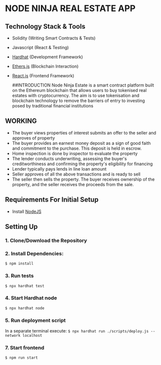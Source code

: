 # NODE NINJA REAL ESTATE APP

## Technology Stack & Tools

- Solidity (Writing Smart Contracts & Tests)
- Javascript (React & Testing)
- [Hardhat](https://hardhat.org/) (Development Framework)
- [Ethers.js](https://docs.ethers.io/v5/) (Blockchain Interaction)
- [React.js](https://reactjs.org/) (Frontend Framework)

  ##INTRODUCTION
Node Ninja Estate is a smart contract platform built on the Ethereum blockchain that allows users to buy tokenised real estates with cryptocurrency. The aim is to use tokenisation and blockchain technology to remove the barriers of entry to investing posed by traditional financial institutions

## WORKING
- The buyer views properties of interest submits an offer to the seller and approves of property
- The buyer provides an earnest money deposit as a sign of good faith and commitment to the purchase. This deposit is held in escrow.
- Home inspection is done by inspector to evaluate the property
- The lender conducts underwriting, assessing the buyer's creditworthiness and confirming the property's eligibility for financing
- Lender typically pays lends in line loan amount
- Seller approves of all the above transactions and is ready to sell
- The seller then sells the property. The buyer receives ownership of the property, and the seller receives the proceeds from the sale.
  

## Requirements For Initial Setup
- Install [NodeJS](https://nodejs.org/en/)

## Setting Up
### 1. Clone/Download the Repository

### 2. Install Dependencies:
`$ npm install`

### 3. Run tests
`$ npx hardhat test`

### 4. Start Hardhat node
`$ npx hardhat node`

### 5. Run deployment script
In a separate terminal execute:
`$ npx hardhat run ./scripts/deploy.js --network localhost`

### 7. Start frontend
`$ npm run start`
